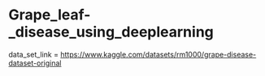 # Grape_leaf-_disease_using_deeplearning

data_set_link = https://www.kaggle.com/datasets/rm1000/grape-disease-dataset-original
